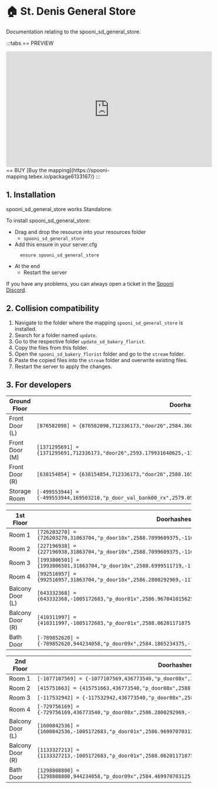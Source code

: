 # 🏠 St. Denis General Store
Documentation relating to the spooni_sd_general_store.

:::tabs
== PREVIEW
<iframe width="560" height="315" src="https://www.youtube.com/embed/cEMjerej46s?si=7ZH_48HjLUJ77PEb" frameborder="0" allow="accelerometer; autoplay; clipboard-write; encrypted-media; gyroscope; picture-in-picture; web-share" allowfullscreen></iframe>
== BUY
[Buy the mapping](https://spooni-mapping.tebex.io/package6133167/)
:::

## 1. Installation
spooni_sd_general_store works Standalone.  

To install spooni_sd_general_store:
- Drag and drop the resource into your resources folder
  - `spooni_sd_general_store`
- Add this ensure in your server.cfg
  ```
    ensure spooni_sd_general_store
  ```
- At the end
  - Restart the server

If you have any problems, you can always open a ticket in the [Spooni Discord](https://discord.gg/spooni).

## 2. Collision compatibility <Badge type="danger" text="IMPORTANT"/>

1. Navigate to the folder where the mapping `spooni_sd_general_store` is installed.
2. Search for a folder named `update`.
3. Go to the respective folder `update_sd_bakery_florist`. 
4. Copy the files from this folder.
5. Open the `spooni_sd_bakery_florist` folder and go to the `stream` folder.
6. Paste the copied files into the `stream` folder and overwrite existing files.
7. Restart the server to apply the changes.

## 3. For developers
| Ground Floor              | Doorhashes
|---------------------------|----------------------------------------------------------------------------------|
| Front Door (L)            | `[876582098] = {876582098,712336173,"door26",2584.360107421875,-1173.800048828125,52.68999862670898}`
| Front Door (M)            | `[1371295691] = {1371295691,712336173,"door26",2593.179931640625,-1163.300048828125,52.68999862670898}`
| Front Door (R)            | `[638154854] = {638154854,712336173,"door26",2588.1650390625,-1154.949951171875,52.69300079345703}`
| Storage Room              | `[-499553944] = {-499553944,169503210,"p_door_val_bank00_rx",2579.053466796875,-1162.925537109375,52.67250061035156}`

| 1st Floor                 | Doorhashes
|---------------------------|----------------------------------------------------------------------------------|
| Room 1                    | `[726203270] = {726203270,31863704,"p_door10x",2588.7099609375,-1161.1600341797,58.209999084473}`
| Room 2                    | `[227196938] = {227196938,31863704,"p_door10x",2588.7099609375,-1162.5799560547,58.209999084473}`
| Room 3                    | `[1993806501] = {1993806501,31863704,"p_door10x",2588.6999511719,-1170.0300292969,58.209999084473}`
| Room 4                    | `[992516957] = {992516957,31863704,"p_door10x",2586.2800292969,-1170.0400390625,58.209999084473}`
| Balcony Door (L)          | `[643332368] = {643332368,-1005172683,"p_door01x",2586.967041015625,-1174.3599853515625,58.16999816894531}`
| Balcony Door (R)          | `[410311997] = {410311997,-1005172683,"p_door01x",2588.06201171875,-1154.4599609375,58.16999816894531}`
| Bath Door                 | `[-789852620] = {-789852620,944234058,"p_door09x",2584.1865234375,-1163.2099609375,58.20000076293945}`

| 2nd Floor                 | Doorhashes
|---------------------------|----------------------------------------------------------------------------------|
| Room 1                    | `[-1077107569] = {-1077107569,436773540,"p_door08x",2588.75,-1161.1600341797,62.360000610352}`
| Room 2                    | `[415751663] = {415751663,436773540,"p_door08x",2588.75,-1162.5799560547,62.360000610352}`
| Room 3                    | `[-117532942] = {-117532942,436773540,"p_door08x",2588.75,-1170.0300292969,62.360000610352}`
| Room 4                    | `[-729756169] = {-729756169,436773540,"p_door08x",2586.2800292969,-1170.0400390625,62.360000610352}`
| Balcony Door (L)          | `[1600842536] = {1600842536,-1005172683,"p_door01x",2586.969970703125,-1174.3599853515625,62.27999877929687}`
| Balcony Door (R)          | `[1133327213] = {1133327213,-1005172683,"p_door01x",2588.06201171875,-1154.4599609375,62.29000091552734}`
| Bath Door                 | `[1298808800] = {1298808800,944234058,"p_door09x",2584.469970703125,-1159.1700439453125,62.28981781005859}`
